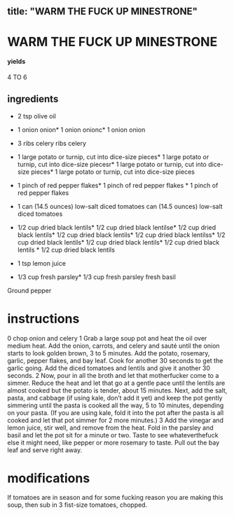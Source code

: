

	
title: "WARM THE FUCK UP MINESTRONE"
---
# WARM THE FUCK UP MINESTRONE
#### yields
4 TO 6
## ingredients
* 2 tsp olive oil
* 1 onion onion* 1 onion onionc* 1 onion onion
* 3 ribs celery ribs celery

* 1 large potato or turnip, cut into dice-size pieces* 1 large potato or turnip, cut into dice-size piecesr* 1 large potato or turnip, cut into dice-size pieces* 1 large potato or turnip, cut into dice-size pieces
* 1 pinch of red pepper flakes* 1 pinch of red pepper flakes * 1 pinch of red pepper flakes
* 1 can (14.5 ounces) low-salt diced tomatoes can (14.5 ounces) low-salt diced tomatoes

* 1/2 cup dried black lentils* 1/2 cup dried black lentilse* 1/2 cup dried black lentils* 1/2 cup dried black lentils* 1/2 cup dried black lentilss* 1/2 cup dried black lentils* 1/2 cup dried black lentils* 1/2 cup dried black lentils * 1/2 cup dried black lentils
* 1 tsp lemon juice

* 1/3 cup fresh parsley* 1/3 cup fresh parsley fresh basil

Ground pepper

# instructions
0 chop onion and celery
1 Grab a large soup pot and heat the oil over medium heat. Add the onion, carrots, and celery
and sauté until the onion starts to look golden brown, 3 to 5 minutes. Add the potato,
rosemary, garlic, pepper flakes, and bay leaf. Cook for another 30 seconds to get the garlic
going. Add the diced tomatoes and lentils and give it another 30 seconds.
2 Now, pour in all the broth and let that motherfucker come to a simmer. Reduce the heat and
let that go at a gentle pace until the lentils are almost cooked but the potato is tender, about
15 minutes. Next, add the salt, pasta, and cabbage (if using kale, don’t add it yet) and keep the
pot gently simmering until the pasta is cooked all the way, 5 to 10 minutes, depending on your
pasta. (If you are using kale, fold it into the pot after the pasta is all cooked and let that pot
simmer for 2 more minutes.)
3 Add the vinegar and lemon juice, stir well, and remove from the heat. Fold in the parsley and
basil and let the pot sit for a minute or two. Taste to see whateverthefuck else it might need,
like pepper or more rosemary to taste. Pull out the bay leaf and serve right away.

# modifications

If tomatoes are in season and for some fucking reason you are making this soup, then sub in 3 fist-size tomatoes,
chopped.
	

